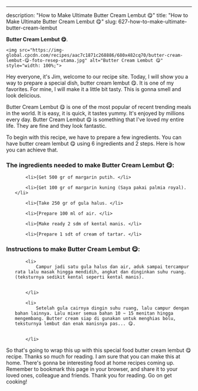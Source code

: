 ---
description: "How to Make Ultimate Butter Cream Lembut 😋"
title: "How to Make Ultimate Butter Cream Lembut 😋"
slug: 627-how-to-make-ultimate-butter-cream-lembut

<p>
	<strong>Butter Cream Lembut 😋</strong>. 
	
</p>
<p>
	
	<img src="https://img-global.cpcdn.com/recipes/aac7c1871c268886/680x482cq70/butter-cream-lembut-😋-foto-resep-utama.jpg" alt="Butter Cream Lembut 😋" style="width: 100%;">
	
	
</p>
<p>
	Hey everyone, it's Jim, welcome to our recipe site. Today, I will show you a way to prepare a special dish, butter cream lembut 😋. It is one of my favorites. For mine, I will make it a little bit tasty. This is gonna smell and look delicious.
</p>
	
<p>
	
</p>
<p>
	Butter Cream Lembut 😋 is one of the most popular of recent trending meals in the world. It is easy, it is quick, it tastes yummy. It's enjoyed by millions every day. Butter Cream Lembut 😋 is something that I've loved my entire life. They are fine and they look fantastic.
</p>

<p>
To begin with this recipe, we have to prepare a few ingredients. You can have butter cream lembut 😋 using 6 ingredients and 2 steps. Here is how you can achieve that.
</p>

<h3>The ingredients needed to make Butter Cream Lembut 😋:</h3>

<ol>
	
		<li>{Get 500 gr of margarin putih. </li>
	
		<li>{Get 100 gr of margarin kuning (Saya pakai palmia royal). </li>
	
		<li>{Take 250 gr of gula halus. </li>
	
		<li>{Prepare 100 ml of air. </li>
	
		<li>{Make ready 2 sdm of kental manis. </li>
	
		<li>{Prepare 1 sdt of cream of tartar. </li>
	
</ol>
<p>
	
</p>

<h3>Instructions to make Butter Cream Lembut 😋:</h3>

<ol>
	
		<li>
			Campur jadi satu gula halus dan air, aduk sampai tercampur rata lalu masak hingga mendidih, angkat dan dinginkan suhu ruang. (teksturnya sedikit kental seperti kental manis).
			
			
		</li>
	
		<li>
			Setelah gula cairnya dingin suhu ruang, lalu campur dengan bahan lainnya. Lalu mixer semua bahan 10 ~ 15 menitan hingga mengembang. Butter cream siap di gunakan untuk menghias bolu, teksturnya lembut dan enak manisnya pas... 😋.
			
			
		</li>
	
</ol>

<p>
	
</p>

<p>
	So that's going to wrap this up with this special food butter cream lembut 😋 recipe. Thanks so much for reading. I am sure that you can make this at home. There's gonna be interesting food at home recipes coming up. Remember to bookmark this page in your browser, and share it to your loved ones, colleague and friends. Thank you for reading. Go on get cooking!
</p>
